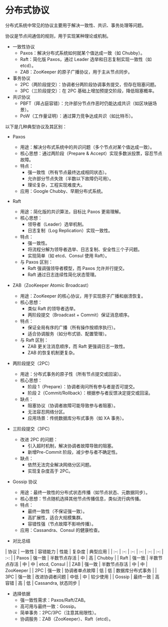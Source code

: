 # 分布式协议

分布式系统中常见的协议主要用于解决一致性、共识、事务处理等问题。

协议是节点间通信的规则，用于实现某种理论或机制。

- 一致性协议
  - Paxos：解决分布式系统如何就某个值达成一致（如 Chubby）。
  - Raft：简化版 Paxos，通过 Leader 选举和日志复制实现一致性（如 etcd）。
  - ZAB：ZooKeeper 的原子广播协议，用于主从节点同步。
- 事务协议
  - 2PC（两阶段提交）：协调者分两阶段协调事务提交，但存在阻塞问题。
  - 3PC（三阶段提交）：在 2PC 基础上增加预提交阶段，降低阻塞概率。
- 共识协议
  - PBFT（拜占庭容错）：允许部分节点作恶时仍能达成共识（如区块链场景）。
  - PoW（工作量证明）：通过算力竞争达成共识（如比特币）。

以下是几种典型协议及其区别：

- Paxos
  - 用途：解决分布式系统中的共识问题（多个节点对某个值达成一致）。
  - 核心思想：通过两阶段（Prepare & Accept）实现多数派投票，容忍节点故障。
  - 特点：
    - 强一致性（所有节点最终达成相同状态）。
    - 允许部分节点失效（半数以下故障仍可用）。
    - 理论复杂，工程实现难度大。
  - 应用：Google Chubby、早期分布式系统。

- Raft
  - 用途：简化版的共识算法，目标比 Paxos 更易理解。
  - 核心思想：
    - 领导者（Leader）选举机制。
    - 日志复制（Log Replication）实现一致性。
  - 特点：
    - 强一致性。
    - 将流程分解为领导者选举、日志复制、安全性三个子问题。
    - 实现简单（如 etcd、Consul 使用 Raft）。
  - 与 Paxos 区别：
    - Raft 强调强领导者模型，而 Paxos 允许并行提交。
    - Raft 通过日志连续性简化状态管理。

- ZAB（ZooKeeper Atomic Broadcast）
  - 用途：ZooKeeper 的核心协议，用于实现原子广播和崩溃恢复。
  - 核心思想：
    - 类似 Raft 的领导者选举。
    - 两阶段提交（Broadcast + Commit）保证消息顺序。
  - 特点：
    - 保证全局有序的广播（所有操作按顺序执行）。
    - 适合协调服务（如分布式锁、配置管理）。
  - 与 Raft 区别：
    - ZAB 更关注消息顺序，而 Raft 更强调日志一致性。
    - ZAB 的恢复机制更复杂。

- 两阶段提交（2PC）
  - 用途：分布式事务的原子性（所有节点提交或回滚）。
  - 核心思想：
    - 阶段 1（Prepare）：协调者询问所有参与者是否可提交。
    - 阶段 2（Commit/Rollback）：根据参与者反馈决定提交或回滚。
  - 缺点：
    - 阻塞协议（协调者故障可能导致参与者阻塞）。
    - 无法容忍网络分区。
    - 应用场景：传统数据库分布式事务（如 XA 事务）。

- 三阶段提交（3PC）
  - 改进 2PC 的问题：
    - 引入超时机制，解决协调者故障导致的阻塞。
    - 新增Pre-Commit 阶段，减少参与者不确定性。
  - 缺点：
    - 依然无法完全解决网络分区问题。
    - 实现复杂度高于 2PC。

- Gossip 协议
  - 用途：最终一致性的分布式状态传播（如节点状态、元数据同步）。
  - 核心思想：节点随机选择其他节点传播信息，类似流行病传播。
  - 特点：
    - 最终一致性（不保证强一致）。
    - 高扩展性，适合大规模集群。
    - 容错性强（节点故障不影响传播）。
  - 应用：Cassandra、Consul 的健康检查。

- 对比总结

| 协议 | 一致性 | 容错能力 | 性能 | 复杂度 | 典型应用 |
| :-: | :-: | :-: | :-: | :-: | :-: | :-: |
| Paxos | 强一致 | 半数节点存活 | 中 | 高 | Chubby |
| Raft | 强一致 | 半数节点存活 | 中 | 中 | etcd, Consul |
| ZAB | 强一致 | 半数节点存活 | 中 | 中 | ZooKeeper |
| 2PC | 强一致 | 协调者单点故障 | 低 | 低 | 数据库分布式事务 |
| 3PC | 强一致 | 改进协调者问题 | 中低 | 中 | 较少使用 |
| Gossip | 最终一致 | 高容错 | 高 | 低 | Cassandra, 状态同步 |

- 选择依据
  - 强一致性需求：Paxos/Raft/ZAB。
  - 高可用与最终一致：Gossip。
  - 简单事务：2PC/3PC（注意其局限性）。
  - 协调服务：ZAB（ZooKeeper）、Raft（etcd）。
